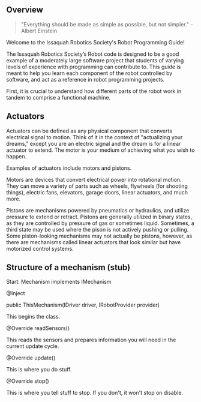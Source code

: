 ## Overview
> "Everything should be made as simple as possible, but not simpler." - Albert Einstein

Welcome to the Issaquah Robotics Society's Robot Programming Guide!

The Issaquah Robotics Society’s Robot code is designed to be a good example of a moderately large software project that students of varying levels of experience with programming can contribute to. This guide is meant to help you learn each component of the robot controlled by software, and act as a reference in robot programming projects.

First, it is crucial to understand how different parts of the robot work in tandem to comprise a functional machine.

## Actuators
Actuators can be defined as any physical component that converts electrical signal to motion. Think of it in the context of "actualizing your dreams," except you are an electric signal and the dream is for a linear actuator to extend. The motor is your medium of achieving what you wish to happen.

Examples of actuators include motors and pistons. 

Motors are devices that convert electrical power into rotational motion. They can move a variety of parts such as wheels, flywheels (for shooting things), electric fans, elevators, garage doors, linear actuators, and much more.

Pistons are mechanisms powered by pneumatics or hydraulics, and utilize pressure to extend or retract. Pistons are generally utilized in binary states, as they are controlled by pressure of gas or sometimes liquid. Sometimes, a third state may be used where the pison is not actively pushing or pulling. Some piston-looking mechanisms may not actually be pistons, however, as there are mechanisms called linear actuators that look similar but have motorized control systems.

## Structure of a mechanism (stub)
Start: Mechanism implements IMechanism

@Inject 

public ThisMechanism(IDriver driver, IRobotProvider provider)

This begins the class.

@Override
readSensors() 
 
This reads the sensors and prepares information you will need in the current update cycle.

@Override
update()
 
This is where you do stuff.

@Override
stop() 

This is where you tell stuff to stop. If you don't, it won't stop on disable.